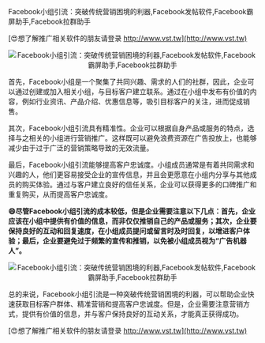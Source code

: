Facebook小组引流：突破传统营销困境的利器,Facebook发帖软件,Facebook霸屏助手,Facebook拉群助手

[😍想了解推广相关软件的朋友请登录 http://www.vst.tw](http://www.vst.tw)

 <center><img src="https://vst.tw/MP4/tuiguang/png/4.png" alt="Facebook小组引流：突破传统营销困境的利器,Facebook发帖软件,Facebook霸屏助手,Facebook拉群助手"></center>

首先，Facebook小组是一个聚集了共同兴趣、需求的人们的社群，因此，企业可以通过创建或加入相关小组，与目标客户建立联系。通过在小组中发布有价值的内容，例如行业资讯、产品介绍、优惠信息等，吸引目标客户的关注，进而促成销售。

其次，Facebook小组引流具有精准性。企业可以根据自身产品或服务的特点，选择与之相关的小组进行营销推广。这样既可以避免浪费资源在广告投放上，也能够减少由于过于广泛的营销策略导致的无效流量。

最后，Facebook小组引流能够提高客户忠诚度。小组成员通常是有着共同需求和兴趣的人，他们更容易接受企业的宣传信息，并且会更愿意在小组内分享与其他成员的购买体验。通过与客户建立良好的信任关系，企业可以获得更多的口碑推广和重复购买，从而提高客户忠诚度。

**😄尽管Facebook小组引流的成本较低，但是企业需要注意以下几点：首先，企业应该在小组中提供有价值的信息，而非仅仅推销自己的产品或服务；其次，企业要保持良好的互动和回复速度，在小组成员提问或留言时及时回复，以增进客户体验；最后，企业要避免过于频繁的宣传和推销，以免被小组成员视为“广告机器人”。**

 <center><img src="https://vst.tw/MP4/tuiguang/png/8.png" alt="Facebook小组引流：突破传统营销困境的利器,Facebook发帖软件,Facebook霸屏助手,Facebook拉群助手"></center>

总的来说，Facebook小组引流是一种突破传统营销困境的利器，可以帮助企业快速获取目标客户群体、精准营销和提高客户忠诚度。但是，企业需要注意营销方式，提供有价值的信息，并与客户保持良好的互动关系，才能真正获得成功。

[😍想了解推广相关软件的朋友请登录 http://www.vst.tw](http://www.vst.tw)



